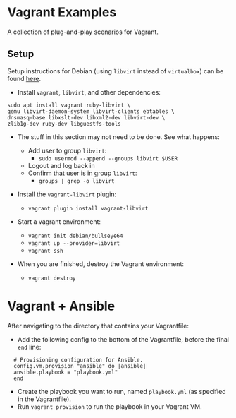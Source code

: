 # Vagrant Examples

A collection of plug-and-play scenarios for Vagrant.

## Setup

Setup instructions for Debian (using `libvirt` instead of `virtualbox`) can be found [here](https://opensource.com/article/21/10/vagrant-libvirt).

- Install `vagrant`, `libvirt`, and other dependencies:

```
sudo apt install vagrant ruby-libvirt \
qemu libvirt-daemon-system libvirt-clients ebtables \
dnsmasq-base libxslt-dev libxml2-dev libvirt-dev \
zlib1g-dev ruby-dev libguestfs-tools
```

- The stuff in this section may not need to be done. See what happens:
  - Add user to group `libvirt`:
    - `sudo usermod --append --groups libvirt $USER`
  - Logout and log back in
  - Confirm that user is in group `libvirt`:
    - `groups | grep -o libvirt`

- Install the `vagrant-libvirt` plugin:
  - `vagrant plugin install vagrant-libvirt`

- Start a vagrant environment:
  - `vagrant init debian/bullseye64`
  - `vagrant up --provider=libvirt`
  - `vagrant ssh`

- When you are finished, destroy the Vagrant environment:
  - `vagrant destroy`


# Vagrant + Ansible

After navigating to the directory that contains your Vagrantfile:

- Add the following config to the bottom of the Vagrantfile, before the final `end` line:

```
  # Provisioning configuration for Ansible.
  config.vm.provision "ansible" do |ansible|
  ansible.playbook = "playbook.yml"
  end
```

- Create the playbook you want to run, named `playbook.yml` (as specified in the Vagrantfile).
- Run `vagrant provision` to run the playbook in your Vagrant VM.
